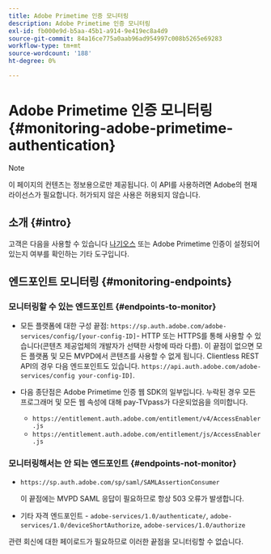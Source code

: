 ```yaml
---
title: Adobe Primetime 인증 모니터링
description: Adobe Primetime 인증 모니터링
exl-id: fb000e9d-b5aa-45b1-a914-9e419ec8a4d9
source-git-commit: 84a16ce775a0aab96ad954997c008b5265e69283
workflow-type: tm+mt
source-wordcount: '188'
ht-degree: 0%

---
```


# Adobe Primetime 인증 모니터링 {#monitoring-adobe-primetime-authentication}

>[!NOTE]
>
>이 페이지의 컨텐츠는 정보용으로만 제공됩니다. 이 API를 사용하려면 Adobe의 현재 라이선스가 필요합니다. 허가되지 않은 사용은 허용되지 않습니다.

## 소개 {#intro}

고객은 다음을 사용할 수 있습니다 [나기오스](http://www.nagios.org) 또는 Adobe Primetime 인증이 설정되어 있는지 여부를 확인하는 기타 도구입니다.

## 엔드포인트 모니터링 {#monitoring-endpoints}

### 모니터링할 수 있는 엔드포인트 {#endpoints-to-monitor}

* 모든 플랫폼에 대한 구성 끝점: `https://sp.auth.adobe.com/adobe-services/config/[your-config-ID]`- HTTP 또는 HTTPS를 통해 사용할 수 있습니다(콘텐츠 제공업체의 개발자가 선택한 사항에 따라 다름). 이 끝점이 없으면 모든 플랫폼 및 모든 MVPD에서 콘텐츠를 사용할 수 없게 됩니다. Clientless REST API의 경우 다음 엔드포인트도 있습니다.  `https://api.auth.adobe.com/adobe-services/config your-config-ID]`.

* 다음 종단점은 Adobe Primetime 인증 웹 SDK의 일부입니다.  누락된 경우 모든 프로그래머 및 모든 웹 속성에 대해 pay-TVpass가 다운되었음을 의미합니다.

   * `https://entitlement.auth.adobe.com/entitlement/v4/AccessEnabler.js`
   * `https://entitlement.auth.adobe.com/entitlement/js/AccessEnabler.js`


### 모니터링해서는 안 되는 엔드포인트 {#endpoints-not-monitor}

* `https://sp.auth.adobe.com/sp/saml/SAMLAssertionConsumer`

  이 끝점에는 MVPD SAML 응답이 필요하므로 항상 503 오류가 발생합니다.

* 기타 자격 엔드포인트 - `adobe-services/1.0/authenticate/`, `adobe-services/1.0/deviceShortAuthorize`, `adobe-services/1.0/authorize`

관련 회신에 대한 페이로드가 필요하므로 이러한 끝점을 모니터링할 수 없습니다.
